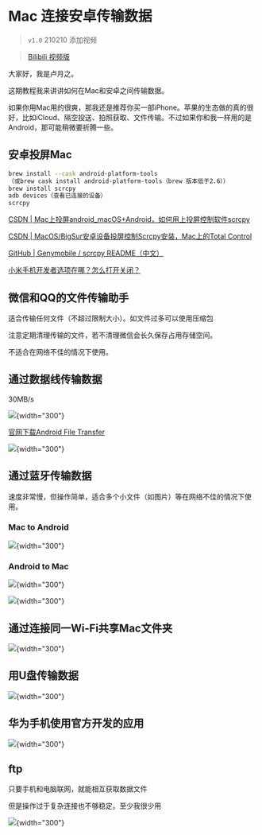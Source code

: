 # Mac 连接安卓传输数据

> `v1.0` 210210 添加视频

> [Bilibili 视频版](https://www.bilibili.com/video/BV14A411M7Yh)

大家好，我是卢月之。

这期教程我来讲讲如何在Mac和安卓之间传输数据。

如果你用Mac用的很爽，那我还是推荐你买一部iPhone。苹果的生态做的真的很好，比如iCloud、隔空投送、拍照获取、文件传输。不过如果你和我一样用的是Android，那可能稍微要折腾一些。

## 安卓投屏Mac

```bash
brew install --cask android-platform-tools
（或brew cask install android-platform-tools（brew 版本低于2.6））
brew install scrcpy
adb devices（查看已连接的设备）
scrcpy
```

[CSDN | Mac上投屏android_macOS+Android，如何用上投屏控制软件scrcpy](https://blog.csdn.net/weixin_39653448/article/details/111813429)

[CSDN | MacOS/BigSur安卓设备投屏控制Scrcpy安装，Mac上的Total Control](https://blog.csdn.net/cupster/article/details/111387005)

[GitHub | Genymobile / scrcpy README（中文）](https://github.com/Genymobile/scrcpy/blob/master/README.zh-Hans.md)

[小米手机开发者选项在哪？怎么打开关闭？](https://jingyan.baidu.com/article/d5c4b52bb1d28eda570dc558.html)

## 微信和QQ的文件传输助手

适合传输任何文件（不超过限制大小）。如文件过多可以使用压缩包

注意定期清理传输的文件，若不清理微信会长久保存占用存储空间。

不适合在网络不佳的情况下使用。

## 通过数据线传输数据

30MB/s

![](media/15971353157286/16129272527593.jpg){width="300"}

[官网下载Android File Transfer](https://www.android.com/filetransfer/)

![](media/15971353157286/16129280421120.jpg){width="300"}

## 通过蓝牙传输数据

速度非常慢，但操作简单，适合多个小文件（如图片）等在网络不佳的情况下使用。

### Mac to Android

![](media/15971353157286/16129271283013.jpg){width="300"}

### Android to Mac

![](media/15971353157286/16129281059651.jpg){width="300"}

![](media/15971353157286/16129271553176.jpg){width="300"}

## 通过连接同一Wi-Fi共享Mac文件夹

![](media/15971353157286/16129281462820.jpg){width="300"}

## 用U盘传输数据

![](media/15971353157286/IMG_20210210_122802.jpg){width="300"}

## 华为手机使用官方开发的应用

![](media/15971353157286/16129314106342.jpg){width="300"}

## ftp

只要手机和电脑联网，就能相互获取数据文件

但是操作过于复杂连接也不够稳定。至少我很少用

![](media/15971353157286/16129315438220.jpg){width="300"}
